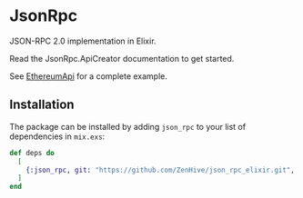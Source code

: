 # JsonRpc

JSON-RPC 2.0 implementation in Elixir.

Read the JsonRpc.ApiCreator documentation to get started.

See [EthereumApi](https://github.com/ZenHive/ethereum-api-elixir/) for a complete example.

## Installation

The package can be installed by adding `json_rpc` to your list of dependencies in `mix.exs`:

```elixir
def deps do
  [
    {:json_rpc, git: "https://github.com/ZenHive/json_rpc_elixir.git", tag: "v0.9.0"},
  ]
end
```
